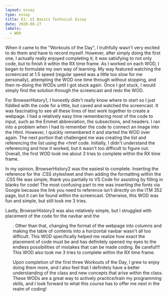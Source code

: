```yaml
---
layout: essay
type: essay
title: E1: UI Basics Technical Essay
date: 2020-08-27
labels:
  - WOD
---
```


  When it came to the "Workouts of the Day", I truthfully wasn't very excited to do them and have to record myself. However, after simply doing the first one, I actually really enjoyed completing it; it was satisfying to not only code, but to finish it within the RX time frame. As I worked on each WOD, I began to formulate my own way of learning. My way featured watching the screencast at 1.5 speed (regular speed was a little too slow for me personally), attempting the WOD one time through without stopping, and then re-doing the WODs until I got stuck again. Once I got stuck, I would simply find the solution through the screencast and redo the WOD.
  
  For BrowserHistory1, I honestly didn't really know where to start so I just fiddled with the code for a little, but caved and watched the screencast. It was fascinating to see all these lines of text work together to create a webpage. I had a relatively easy time remembering most of the code to input, such as the Emmet abbreviation, the subsections, and headers. I ran into a problem when I had to remember the code to connect an image into the Html. However, I quickly remembered it and started the WOD over again. The next portion that challenged me was creating the list and referencing the list using the <href code. Initially, I didn't understand the referencing and how it worked, but it wasn't too difficult to figure out. Overall, the first WOD took me about 3 tries to complete within the RX time frame.
  
  In my opinion, BrowserHistory2 was the easiest to complete. Inserting the reference for the .CSS stylesheet and then adding the formatting within the .CSS file was simple, thank you partially to VS Code for assisting by filling in blanks for code! The most confusing part to me was inserting the fonts via Google because the link you need to reference isn't directly on the ITM 352 page, but it can be found within the screencast. Otherwise, this WOD was fun and simple, but still took me 3 tries.
  
  Lastly, BrowserHistory3 was also relatively simple, but I struggled with placement of the code for the navbar and the <ul>. Other than that, changing the format of the webpage into columns and making the table of contents into a horizontal navbar wasn't all too difficult. This WOD specifically helped me realize how exact the placement of code must be and has definitely opened my eyes to the endless possibilities of mistakes that can be made coding. Be careful!!! This WOD also took me 3 tries to complete within the RX time frame.
  
  Upon completion of the first three Workouts of the Day, I grew to enjoy doing them more, and I also feel that I definitely have a better understanding of the class and new concepts that arise within the class. These WODs are a great way to actively practice/train my programming skills, and I look forward to what this course has to offer me next in the realm of coding!
